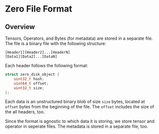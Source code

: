 # Zero File Format

## Overview
Tensors, Operators, and Bytes (for metadata) are stored in a separate file. The file is a binary file with the following structure:

```
[Header1][Header2]...[HeaderN]
[Data1][Data2]...[DataN]
```

Each header follows the following format:
```C
struct zero_disk_object {
    uint32_t hash;
    uint64_t offset;
    uint32_t size;
};
```

Each data is an unstructured binary blob of size `size` bytes, located at `offset` bytes from the beginning of the file. The `offset` includes the size of the all headers, too.

Since the format is agnostic to which data it is storing, we store tensor and operator in seperate files. The metadata is stored in a separate file, too.
